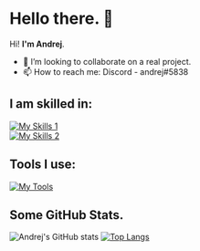 # Hello there. 👋

Hi! **I'm Andrej**.
 
- 👯 I’m looking to collaborate on a real project.
- 📫 How to reach me: Discord - andrej#5838

## I am skilled in:
[![My Skills 1](https://skillicons.dev/icons?i=c,cpp,cs,python,arduino)](https://skillicons.dev)  
[![My Skills 2](https://skillicons.dev/icons?i=html,css,js,ts,react,firebase,materialui,nodejs,mongodb)](https://skillicons.dev)

## Tools I use:
[![My Tools](https://skillicons.dev/icons?i=vscode,vs,ps,ai,pr,arduino)](https://skillicons.dev)

## Some GitHub Stats.
![Andrej's GitHub stats](https://github-readme-stats.vercel.app/api?username=AndrejStojkovic&show_icons=true&theme=radical)
[![Top Langs](https://github-readme-stats.vercel.app/api/top-langs/?username=anuraghazra&layout=compact)](https://github.com/anuraghazra/github-readme-stats)
